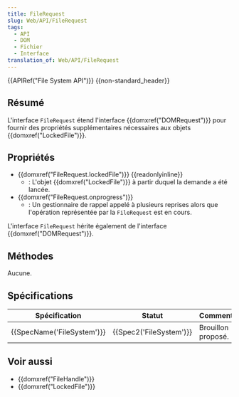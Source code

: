 ```yaml
---
title: FileRequest
slug: Web/API/FileRequest
tags:
  - API
  - DOM
  - Fichier
  - Interface
translation_of: Web/API/FileRequest
---
```

{{APIRef("File System API")}} {{non-standard_header}}

## Résumé

L'interface `FileRequest` étend l'interface {{domxref("DOMRequest")}} pour fournir des propriétés supplémentaires nécessaires aux objets {{domxref("LockedFile")}}.

## Propriétés

- {{domxref("FileRequest.lockedFile")}} {{readonlyinline}}
  - : L'objet {{domxref("LockedFile")}} à partir duquel la demande a été lancée.
- {{domxref("FileRequest.onprogress")}}
  - : Un gestionnaire de rappel appelé à plusieurs reprises alors que l'opération représentée par la `FileRequest` est en cours.

L'interface `FileRequest` hérite également de l'interface {{domxref("DOMRequest")}}.

## Méthodes

Aucune.

## Spécifications

| Spécification                        | Statut                           | Commentaire        |
| ------------------------------------ | -------------------------------- | ------------------ |
| {{SpecName('FileSystem')}} | {{Spec2('FileSystem')}} | Brouillon proposé. |

## Voir aussi

- {{domxref("FileHandle")}}
- {{domxref("LockedFile")}}
